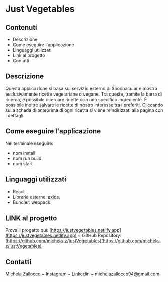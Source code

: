 # Just Vegetables

## Contenuti
* Descrizione
* Come eseguire l'applicazione
* Linguaggi utilizzati
* Link al progetto
* Contatti


## Descrizione
Questa applicazione si basa sul servizio esterno di Spoonacular e mostra esclusivamente ricette vegetariane o vegane.
Tra queste, tramite la barra di ricerca, è possibile ricercare ricette con uno specifico ingrediente.
È possibile inoltre salvare le ricette di nostro interesse tra i preferiti.
Cliccando sulla scheda di anteprima di ogni ricetta si viene reindirizzati alla pagina con i dettagli.


## Come eseguire l'applicazione
Nel terminale eseguire:
- npm install
- npm run build
- npm start


## Linguaggi utilizzati
- React
- Librerie esterne: axios.
- Bundler: webpack.

## LINK al progetto
 Prova il progetto qui: [https://justvegetables.netlify.app](https://justvegetables.netlify.app)
   ~   GitHub Repository: [https://github.com/michela-z/justVegetables](https://github.com/michela-z/justVegetables) 


## Contatti
Michela Zallocco ~ [Instagram](https://www.instagram.com/michelazallocco/) ~ [Linkedin](https://www.linkedin.com/in/michelazallocco/) ~ michelazallocco94@gmail.com

